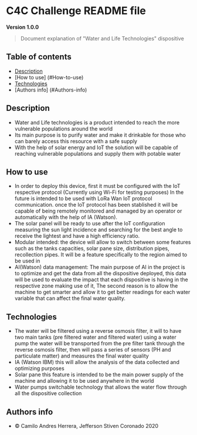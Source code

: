 # C4C Challenge README file

**Version 1.0.0**

> Document explanation of "Water and Life Technologies" dispositive


## Table of contents

- [Description](#Description)
- [How to use] (#How-to-use)
- [Technologies](#Technologies)
- [Authors info] (#Authors-info)

## Description 

- Water and Life technologies is a product intended to reach the more vulnerable populations around the world
- Its main purpose is to purify water and make it drinkable for those who can barely access this resource with a safe supply
- With the help of solar energy and IoT the solution will be capable of reaching vulnerable populations and supply them with potable water

## How to use

- In order to deploy this device, first it must be configured with the IoT respective protocol (Currently using Wi-Fi for testing purposes) In the future is intended to be used with LoRa Wan IoT protocol communication. once the IoT protocol has been stablished it will be capable of being remotely monitored and managed by an operator or automatically with the help of IA (Watson).
- The solar panel will be ready to use after the IoT configuration measuring the sun light incidence and searching for the best angle to receive the lightest and have a high efficiency ratio.
- Modular intended: the device will allow to switch between some features such as the tanks capacities, solar pane size, distribution pipes, recollection pipes. It will be a feature specifically to the region aimed to be used in
- AI(Watson) data management: The main purpose of AI in the project is to optimize and get the data from all the dispositive deployed, this data will be used to evaluate the impact that each dispositive is having in the respective zone making use of it, The second reason is to allow the machine to get smarter and allow it to get better readings for each water variable that can affect the final water quality.

## Technologies

- The water will be filtered using a reverse osmosis filter, it will to have two main tanks (pre filtered water and filtered water) using a water pump the water will be transported from the pre filter tank through the reverse osmosis filter, then will pass a series of sensors (PH and particulate matter) and measures the final water quality
- IA (Watson IBM) this will allow the analysis of the data collected and optimizing purposes
- Solar pane this feature is intended to be the main power supply of the machine and allowing it to be used anywhere in the world
- Water pumps switchable technology that allows the water flow through all the dispositive collection


## Authors info

- © Camilo Andres Herrera, Jefferson Stiven Coronado 2020
